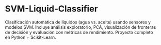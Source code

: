 # SVM-Liquid-Classifier
Clasificación automática de líquidos (agua vs. aceite) usando sensores y modelos SVM. Incluye análisis exploratorio, PCA, visualización de fronteras de decisión y evaluación con métricas de rendimiento. Proyecto completo en Python + Scikit-Learn.
